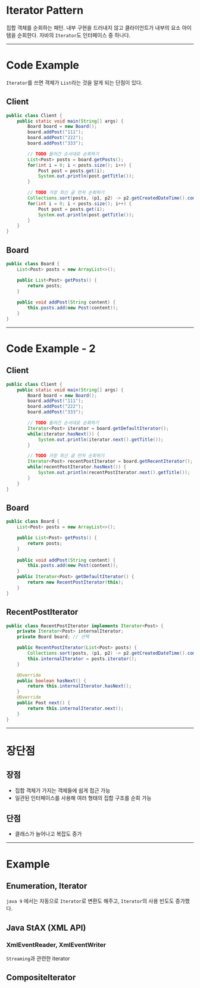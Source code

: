 # Iterator Pattern
집합 객체를 순회하는 패턴. 내부 구현을 드러내지 않고 클라이언트가 내부의 요소 아이템을 순회한다. 자바의 `Iterator`도 인터페이스 중 하나다.

<hr>

# Code Example
`Iterator`를 쓰면 객체가 `List`라는 것을 알게 되는 단점이 있다.

## Client
```java
public class Client {
	public static void main(String[] args) {
		Board board = new Board();
		board.addPost("111");
		board.addPost("222");
		board.addPost("333");

		// TODO 들어간 순서대로 순회하기
		List<Post> posts = board.getPosts();
		for(int i = 0; i < posts.size(); i++) {
			Post post = posts.get(i);
			System.out.println(post.getTitle());
		}

		// TODO 가장 최신 글 먼저 순회하기
		Collections.sort(posts, (p1, p2) -> p2.getCreatedDateTime().compareTo(p1.getCreatedDateTime()));
		for(int i = 0; i < posts.size(); i++) {
			Post post = posts.get(i);
			System.out.println(post.getTitle());
		}
	}
}
```

## Board
```java
public class Board {
	List<Post> posts = new ArrayList<>();

	public List<Post> getPosts() {
		return posts;
	}
		
	public void addPost(String content) {
		this.posts.add(new Post(content));
	}
}
```

<hr>


# Code Example - 2
## Client
```java
public class Client {
	public static void main(String[] args) {
		Board board = new Board();
		board.addPost("111");
		board.addPost("222");
		board.addPost("333");

		// TODO 들어간 순서대로 순회하기
		Iterator<Post> iterator = board.getDefaultIterator();
		while(iterator.hasNext()) {
			System.out.println(iterator.next().getTitle());
		}

		// TODO 가장 최신 글 먼저 순회하기
		Iterator<Post> recentPostIterator = board.getRecentIterator();
		while(recentPostIterator.hasNext()) {
			System.out.println(recentPostIterator.next().getTitle());
		}
	}
}
```

## Board
```java
public class Board {
	List<Post> posts = new ArrayList<>();

	public List<Post> getPosts() {
		return posts;
	}
		
	public void addPost(String content) {
		this.posts.add(new Post(content));
	}
	public Iterator<Post> getDefaultIterator() {
		return new RecentPostIterator(this);
	}
}
```

## RecentPostIterator
```java
public class RecentPostIterator implements Iterator<Post> {
	private Iterator<Post> internalIterator;
	private Board board; // 선택

	public RecentPostIterator(List<Post> posts) {
		Collections.sort(posts, (p1, p2) -> p2.getCreatedDateTime().compareTo());
		this.internalIterator = posts.iterator();
	}

	@Override
	public boolean hasNext() {
		return this.internalIterator.hasNext();
	}
	@Override
	public Post next() {
		return this.internalIterator.next();
	}
}
```

<hr>

# 장단점
## 장점
- 집합 객체가 가지는 객체들에 쉽게 접근 가능
- 일관된 인터페이스를 사용해 여러 형태의 집합 구조를 순회 가능

## 단점
- 클래스가 늘어나고 복잡도 증가

<hr>

# Example
## Enumeration, Iterator
`java 9` 에서는 자동으로 `Iterator`로 변환도 해주고, `Iterator`의 사용 빈도도 증가했다.

## Java StAX (XML API)
### XmlEventReader, XmlEventWriter
`Streaming`과 관련한 iterator

## CompositeIterator